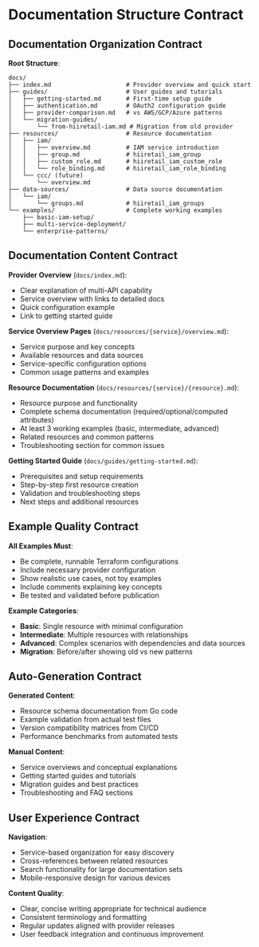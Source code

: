 # Documentation Structure Contract

## Documentation Organization Contract

**Root Structure**:
```
docs/
├── index.md                     # Provider overview and quick start
├── guides/                      # User guides and tutorials
│   ├── getting-started.md       # First-time setup guide
│   ├── authentication.md        # OAuth2 configuration guide
│   ├── provider-comparison.md   # vs AWS/GCP/Azure patterns
│   └── migration-guides/
│       └── from-hiiretail-iam.md # Migration from old provider
├── resources/                   # Resource documentation
│   ├── iam/
│   │   ├── overview.md          # IAM service introduction
│   │   ├── group.md             # hiiretail_iam_group
│   │   ├── custom_role.md       # hiiretail_iam_custom_role
│   │   └── role_binding.md      # hiiretail_iam_role_binding
│   └── ccc/ (future)
│       └── overview.md
├── data-sources/                # Data source documentation
│   └── iam/
│       └── groups.md            # hiiretail_iam_groups
└── examples/                    # Complete working examples
    ├── basic-iam-setup/
    ├── multi-service-deployment/
    └── enterprise-patterns/
```

## Documentation Content Contract

**Provider Overview** (`docs/index.md`):
- Clear explanation of multi-API capability
- Service overview with links to detailed docs
- Quick configuration example
- Link to getting started guide

**Service Overview Pages** (`docs/resources/{service}/overview.md`):
- Service purpose and key concepts
- Available resources and data sources
- Service-specific configuration options
- Common usage patterns and examples

**Resource Documentation** (`docs/resources/{service}/{resource}.md`):
- Resource purpose and functionality
- Complete schema documentation (required/optional/computed attributes)
- At least 3 working examples (basic, intermediate, advanced)
- Related resources and common patterns
- Troubleshooting section for common issues

**Getting Started Guide** (`docs/guides/getting-started.md`):
- Prerequisites and setup requirements
- Step-by-step first resource creation
- Validation and troubleshooting steps
- Next steps and additional resources

## Example Quality Contract

**All Examples Must**:
- Be complete, runnable Terraform configurations
- Include necessary provider configuration
- Show realistic use cases, not toy examples
- Include comments explaining key concepts
- Be tested and validated before publication

**Example Categories**:
- **Basic**: Single resource with minimal configuration
- **Intermediate**: Multiple resources with relationships
- **Advanced**: Complex scenarios with dependencies and data sources
- **Migration**: Before/after showing old vs new patterns

## Auto-Generation Contract

**Generated Content**:
- Resource schema documentation from Go code
- Example validation from actual test files
- Version compatibility matrices from CI/CD
- Performance benchmarks from automated tests

**Manual Content**:
- Service overviews and conceptual explanations
- Getting started guides and tutorials
- Migration guides and best practices
- Troubleshooting and FAQ sections

## User Experience Contract

**Navigation**:
- Service-based organization for easy discovery
- Cross-references between related resources
- Search functionality for large documentation sets
- Mobile-responsive design for various devices

**Content Quality**:
- Clear, concise writing appropriate for technical audience
- Consistent terminology and formatting
- Regular updates aligned with provider releases  
- User feedback integration and continuous improvement